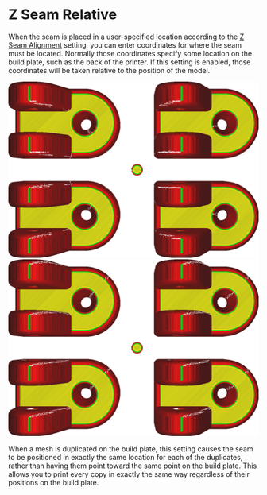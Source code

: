 Z Seam Relative
====
When the seam is placed in a user-specified location according to the [Z Seam Alignment](z_seam_type.md) setting, you can enter coordinates for where the seam must be located. Normally those coordinates specify some location on the build plate, such as the back of the printer. If this setting is enabled, those coordinates will be taken relative to the position of the model.

![Disabled: The coordinates point to an absolute position in the centre of the build plate, so all the white stripes point towards the middle](images/z_seam_relative_disabled.png)
![Enabled: The coordinates are relative to the model so every model will have the white stripes in the same corner](images/z_seam_relative_enabled.png)

When a mesh is duplicated on the build plate, this setting causes the seam to be positioned in exactly the same location for each of the duplicates, rather than having them point toward the same point on the build plate. This allows you to print every copy in exactly the same way regardless of their positions on the build plate.